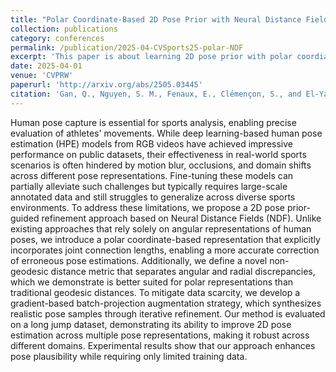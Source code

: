 ```yaml
---
title: "Polar Coordinate-Based 2D Pose Prior with Neural Distance Field"
collection: publications
category: conferences
permalink: /publication/2025-04-CVSports25-polar-NDF
excerpt: 'This paper is about learning 2D pose prior with polar coordiante-based neural distance field.'
date: 2025-04-01
venue: 'CVPRW'
paperurl: 'http://arxiv.org/abs/2505.03445'
citation: 'Gan, Q., Nguyen, S. M., Fenaux, E., Clémençon, S., and El-Yacoubi, M. A., Polar Coordinate-Based 2D Pose Prior with Neural Distance Field.'
---
```

Human pose capture is essential for sports analysis, enabling precise evaluation of athletes' movements. While deep learning-based human pose estimation (HPE) models from RGB videos have achieved impressive performance on public datasets, their effectiveness in real-world sports scenarios is often hindered by motion blur, occlusions, and domain shifts across different pose representations. Fine-tuning these models can partially alleviate such challenges but typically requires large-scale annotated data and still struggles to generalize across diverse sports environments. To address these limitations, we propose a 2D pose prior-guided refinement approach based on Neural Distance Fields (NDF). Unlike existing approaches that rely solely on angular representations of human poses, we introduce a polar coordinate-based representation that explicitly incorporates joint connection lengths, enabling a more accurate correction of erroneous pose estimations. Additionally, we define a novel non-geodesic distance metric that separates angular and radial discrepancies, which we demonstrate is better suited for polar representations than traditional geodesic distances. To mitigate data scarcity, we develop a gradient-based batch-projection augmentation strategy, which synthesizes realistic pose samples through iterative refinement. Our method is evaluated on a long jump dataset, demonstrating its ability to improve 2D pose estimation across multiple pose representations, making it robust across different domains. Experimental results show that our approach enhances pose plausibility while requiring only limited training data.
